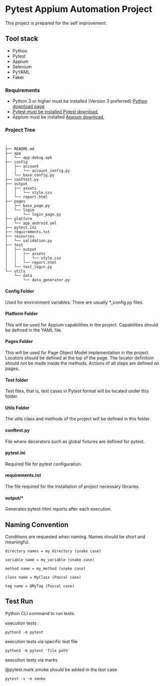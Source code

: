 <h1>Pytest Appium Automation Project</h1>
This project is prepared for the self improvement.
<h2>Tool stack</h2>

* Python
* Pytest
* Appium
* Selenium
* PyYAML
* Faker

<h3>Requirements</h3>

* Python 3 or higher must be installed (Version 3 preferred) <a href="https://www.python.org/downloads/"> Python
  download page
* Pytest must be installed <a href="https://pypi.org/project/pytest/">Pytest download</a>,
* Appium must be installed <a href="https://appium.io/downloads.html">Appium download</a>,

<h3>Project Tree</h3>

```

.
├── README.md
├── app
│   └── app-debug.apk
├── config
│   ├── account
│   │   └── account_config.py
│   └── base_config.py
├── conftest.py
├── output
│   ├── assets
│   │   └── style.css
│   └── report.html
├── pages
│   ├── base_page.py
│   └── login
│       └── login_page.py
├── platform
│   └── app_android.yml
├── pytest.ini
├── requirements.txt
├── resources
│   └── validation.py
├── test
│   ├── output
│   │   ├── assets
│   │   │   └── style.css
│   │   └── report.html
│   └── test_login.py
└── utils
    └── data
        └── data_generator.py

```

<h4>Config Folder</h4>
Used for environment variables. There are usually *_config.py files.

<h4>Platform Folder</h4>
This will be used for Appium capabilities in the project. Capabilities should be defined in the YAML file.

<h4>Pages Folder</h4>
This will be used for Page Object Model implementation in the project. Locators should be defined at the top of the page.
The locator definition should not be made inside the methods. Actions of all steps are defined on pages.

<h4>Test folder</h4>
Test files, that is, test cases in Pytest format will be located under this folder.

<h4>Utils Folder</h4>
The utils class and methods of the project will be defined in this folder.

<h4>conftest.py</h4>
File where decorators such as global fixtures are defined for pytest.

<h4>pytest.ini</h4>
Required file for pytest configuration.

<h4>requirements.txt</h4>
The file required for the installation of project necessary libraries.

<h4>output/*</h4>
Generates pytest-html reports after each execution.

<h2>Naming Convention</h2>

Conditions are requested when naming. Names should be short and meaningful.

``directory names = my_directory (snake case)``

``variable name = my_variable (snake case)``

``method name = my_method (snake case)``

``class name = MyClass (Pascal case)``

``tag name = @MyTag (Pascal case)``



<h2> Test Run </h2>

Python CLI command to run tests.

execution tests :

``
python3 -m pytest
``

execution tests via specific test file

``
python3 -m pytest 'file path'
``

execution tests via marks

@pytest.mark.smoke should be added in the test case

``
pytest -v -m smoke
``
